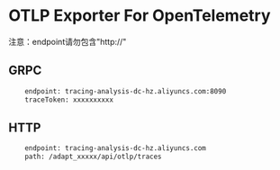 # OTLP Exporter For OpenTelemetry

注意：endpoint请勿包含"http://"

## GRPC


```html
    endpoint: tracing-analysis-dc-hz.aliyuncs.com:8090
    traceToken: xxxxxxxxxx
```

## HTTP
```html
    endpoint: tracing-analysis-dc-hz.aliyuncs.com
    path: /adapt_xxxxx/api/otlp/traces
```
